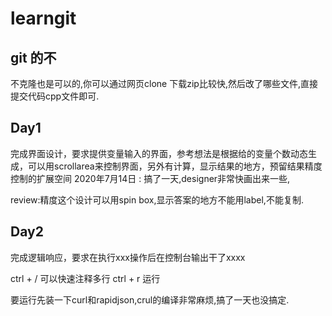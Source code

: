 # learngit
## git 的不 
不克隆也是可以的,你可以通过网页clone 下载zip比较快,然后改了哪些文件,直接提交代码cpp文件即可.

## Day1 

完成界面设计，要求提供变量输入的界面，参考想法是根据给的变量个数动态生成，可以用scrollarea来控制界面，另外有计算，显示结果的地方，预留结果精度控制的扩展空间
2020年7月14日 : 搞了一天,designer非常快画出来一些,

review:精度这个设计可以用spin box,显示答案的地方不能用label,不能复制.




## Day2

完成逻辑响应，要求在执行xxx操作后在控制台输出干了xxxx



ctrl + / 可以快速注释多行
ctrl + r 运行

要运行先装一下curl和rapidjson,crul的编译非常麻烦,搞了一天也没搞定.
